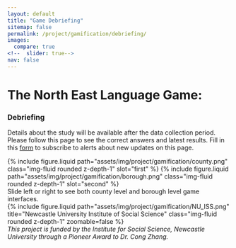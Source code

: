 ```yaml
---
layout: default
title: "Game Debriefing"
sitemap: false
permalink: /project/gamification/debriefing/
images:
  compare: true
<!--  slider: true-->
nav: false
---
```


# <b>The North East Language Game: </b> 
### Debriefing  

Details about the study will be available after the data collection period. 
Please follow this page to see the correct answers and latest results.
Fill in this [form](https://forms.office.com/e/4XBrHP1HLv) to subscribe to alerts about new updates on this page.

<img-comparison-slider>
  {% include figure.liquid path="assets/img/project/gamification/county.png" class="img-fluid rounded z-depth-1" slot="first" %}
  {% include figure.liquid path="assets/img/project/gamification/borough.png" class="img-fluid rounded z-depth-1" slot="second" %}
</img-comparison-slider>
<div class="caption">
    Slide left or right to see both county level and borough level game interfaces.
</div>


<div class="center">
    <div class="col-sm mt-3 mt-md-0">
        {% include figure.liquid path="assets/img/project/gamification/NU_ISS.png" title="Newcastle University Institute of Social Science" class="img-fluid rounded z-depth-1"  zoomable=false %}
    </div>
</div>

<div class="caption">
    <em>This project is funded by the Institute for Social Science, Newcastle University through a Pioneer Award to Dr. Cong Zhang.</em>
</div>
</div>
